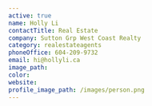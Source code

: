 ```yaml
---
active: true
name: Holly Li
contactTitle: Real Estate
company: Sutton Grp West Coast Realty
category: realestateagents
phoneOffice: 604-209-9732
email: hi@hollyli.ca
image_path:
color:
website:
profile_image_path: /images/person.png
---
```




